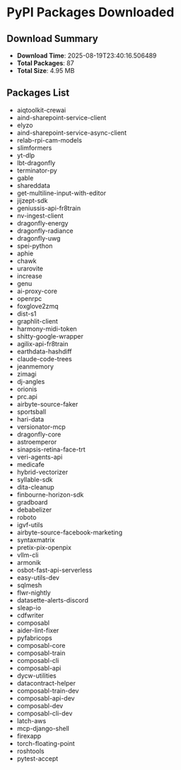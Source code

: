 # PyPI Packages Downloaded

## Download Summary
- **Download Time**: 2025-08-19T23:40:16.506489
- **Total Packages**: 87
- **Total Size**: 4.95 MB

## Packages List
- aiqtoolkit-crewai
- aind-sharepoint-service-client
- elyzo
- aind-sharepoint-service-async-client
- relab-rpi-cam-models
- slimformers
- yt-dlp
- lbt-dragonfly
- terminator-py
- gable
- shareddata
- get-multiline-input-with-editor
- jijzept-sdk
- geniussis-api-fr8train
- nv-ingest-client
- dragonfly-energy
- dragonfly-radiance
- dragonfly-uwg
- spei-python
- aphie
- chawk
- urarovite
- increase
- genu
- ai-proxy-core
- openrpc
- foxglove2zmq
- dist-s1
- graphlit-client
- harmony-midi-token
- shitty-google-wrapper
- agilix-api-fr8train
- earthdata-hashdiff
- claude-code-trees
- jeanmemory
- zimagi
- dj-angles
- orionis
- prc.api
- airbyte-source-faker
- sportsball
- hari-data
- versionator-mcp
- dragonfly-core
- astroemperor
- sinapsis-retina-face-trt
- veri-agents-api
- medicafe
- hybrid-vectorizer
- syllable-sdk
- dita-cleanup
- finbourne-horizon-sdk
- gradboard
- debabelizer
- roboto
- igvf-utils
- airbyte-source-facebook-marketing
- syntaxmatrix
- pretix-pix-openpix
- vllm-cli
- armonik
- osbot-fast-api-serverless
- easy-utils-dev
- sqlmesh
- flwr-nightly
- datasette-alerts-discord
- sleap-io
- cdfwriter
- composabl
- aider-lint-fixer
- pyfabricops
- composabl-core
- composabl-train
- composabl-cli
- composabl-api
- dycw-utilities
- datacontract-helper
- composabl-train-dev
- composabl-api-dev
- composabl-dev
- composabl-cli-dev
- latch-aws
- mcp-django-shell
- firexapp
- torch-floating-point
- roshtools
- pytest-accept
